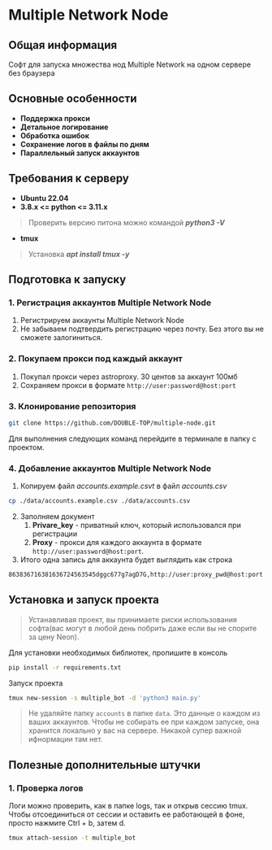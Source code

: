 # Multiple Network Node

## Общая информация

Софт для запуска множества нод Multiple Network на одном сервере без браузера

## Основные особенности 

* **Поддержка прокси**
* **Детальное логирование**
* **Обработка ошибок**
* **Сохранение логов в файлы по дням**
* **Параллельный запуск аккаунтов**

## Требования к серверу
* **Ubuntu 22.04**
* **3.8.x <= python <= 3.11.x**
> Проверить версию питона можно командой **_python3 -V_**
* **tmux**
> Установка **_apt install tmux -y_**


## Подготовка к запуску

### 1. Регистрация аккаунтов Multiple Network Node

1. Регистрируем аккаунты Multiple Network Node
2. Не забываем подтвердить регистрацию через почту. Без этого вы не сможете залогиниться.

### 2. Покупаем прокси под каждый аккаунт

1. Покупал прокси через astroproxy. 30 центов за аккаунт 100мб
2. Сохраняем прокси в формате `http://user:password@host:port`

### 3. Клонирование репозитория

```bash
git clone https://github.com/DOUBLE-TOP/multiple-node.git
```
Для выполнения следующих команд перейдите в терминале в папку с проектом.

### 4. Добавление аккаунтов Multiple Network Node

1. Копируем файл _accounts.example.csvt_ в файл _accounts.csv_
```bash
cp ./data/accounts.example.csv ./data/accounts.csv
```
2. Заполняем документ
   1. **Privare_key** - приватный ключ, который использовался при регистрации
   2. **Proxy** - прокси для каждого аккаунта в формате `http://user:password@host:port`. 
3. Итого одна запись для аккаунта будет выглядить как строка
```bash
863836716381636724563545dggc677g7agD7G,http://user:proxy_pwd@host:port
```

##  Установка и запуск проекта

> Устанавливая проект, вы принимаете риски использования софта(вас могут в любой день побрить даже если вы не спорите за цену Neon).

Для установки необходимых библиотек, пропишите в консоль

```bash
pip install -r requirements.txt
```

Запуск проекта

```bash
tmux new-session -s multiple_bot -d 'python3 main.py'
```

>Не удаляйте папку `accounts` в папке `data`. Это данные о каждом из ваших аккаунтов. Чтобы не собирать ее при каждом запуске, она хранится локально у вас на сервере. Никакой супер важной ифнормации там нет.

##  Полезные дополнительные штучки

### 1. Проверка логов

Логи можно проверить, как в папке logs, так и открыв сессию tmux. Чтобы отсоединиться от сессии и оставить ее работающей в фоне, просто нажмите Ctrl + b, затем d.
```bash
tmux attach-session -t multiple_bot
```
